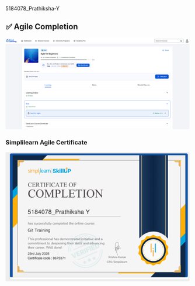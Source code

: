  5184078_Prathiksha-Y
 ## ✅ Agile Completion
![Agile Diagram](Agile.png)
### Simplilearn Agile Certificate

![Simplilearn Certificate](Simplilearn%20certificate.png)
